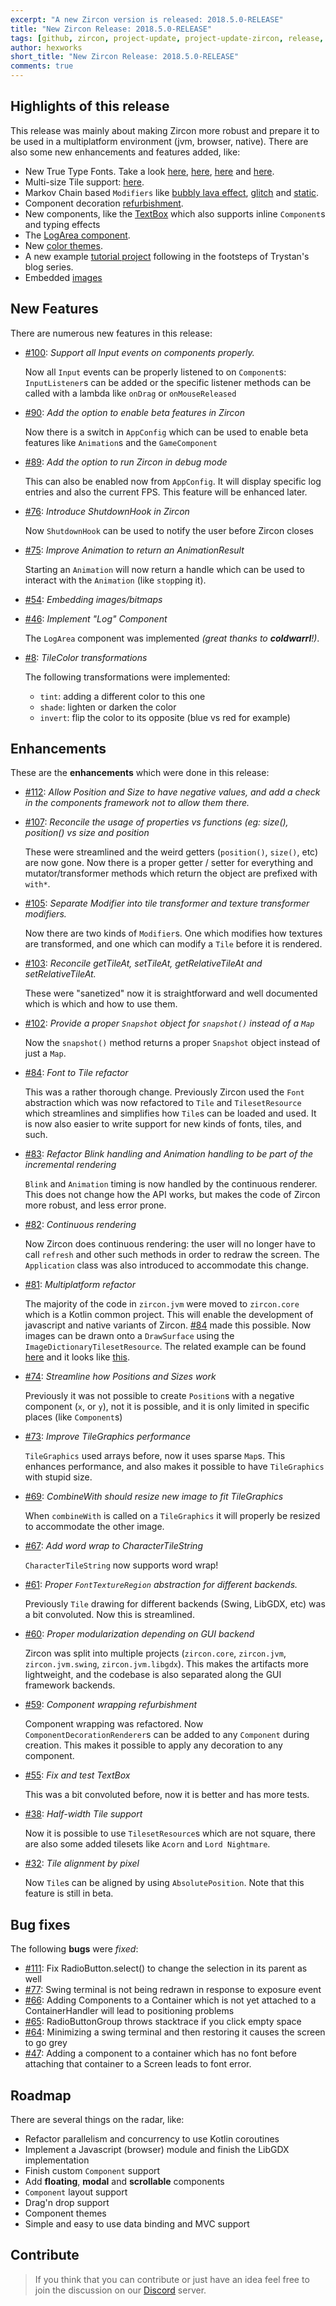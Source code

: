 ```yaml
---
excerpt: "A new Zircon version is released: 2018.5.0-RELEASE"
title: "New Zircon Release: 2018.5.0-RELEASE"
tags: [github, zircon, project-update, project-update-zircon, release, release-zircon]
author: hexworks
short_title: "New Zircon Release: 2018.5.0-RELEASE"
comments: true
---
```


## Highlights of this release

This release was mainly about making Zircon more robust and prepare it to be used in a multiplatform environment
(jvm, browser, native). There are also some new enhancements and features added, like:

- New True Type Fonts. Take a look [here](https://cdn.discordapp.com/attachments/363771631727804416/485181978031947787/unknown.png),
[here](https://cdn.discordapp.com/attachments/363771631727804416/485183071340199969/unknown.png),
[here](https://cdn.discordapp.com/attachments/363771631727804416/485189629817913344/unknown.png) and
[here](https://cdn.discordapp.com/attachments/363771631727804416/485192295604289560/unknown.png).
- Multi-size Tile support: [here](https://cdn.discordapp.com/attachments/205245036084985857/482557725432086538/unknown.png).
- Markov Chain based `Modifiers` like [bubbly lava effect](https://cdn.discordapp.com/attachments/363771631727804416/491268920217698304/lava.gif),
[glitch](https://cdn.discordapp.com/attachments/363771631727804416/496333815564730369/static.gif) and 
[static](https://cdn.discordapp.com/attachments/363771631727804416/496420195804381194/static.gif).
- Component decoration [refurbishment](https://cdn.discordapp.com/attachments/363771631727804416/493152143310585886/unknown.png).
- New components, like the [TextBox](https://cdn.discordapp.com/attachments/363771631727804416/497789071943401482/textbox.gif)
  which also supports inline `Component`s and typing effects
- The [LogArea component](https://cdn.discordapp.com/attachments/363771631727804416/497907392676233217/logscrolling.gif).
- New [color themes](https://cdn.discordapp.com/attachments/363771631727804416/480148560160096267/color_themes.gif).
- A new example [tutorial project](https://cdn.discordapp.com/attachments/363771631727804416/479419587507650580/GIF.gif) following
in the footsteps of Trystan's blog series.
- Embedded [images](https://cdn.discordapp.com/attachments/363771631727804416/473081792321159209/unknown.png)


## New Features

There are numerous new features in this release:

- [#100](https://github.com/Hexworks/zircon/issues/100): *Support all Input events on components properly.*

  Now all `Input` events can be properly listened to on `Component`s: `InputListener`s can be added or
  the specific listener methods can be called with a lambda like `onDrag` or `onMouseReleased`
- [#90](https://github.com/Hexworks/zircon/issues/90): *Add the option to enable beta features in Zircon*

  Now there is a switch in `AppConfig` which can be used to enable beta features like `Animation`s and
  the `GameComponent`
- [#89](https://github.com/Hexworks/zircon/issues/89): *Add the option to run Zircon in debug mode*

  This can also be enabled now from `AppConfig`. It will display specific log entries and also the current
  FPS. This feature will be enhanced later.
- [#76](https://github.com/Hexworks/zircon/issues/76): *Introduce ShutdownHook in Zircon*

  Now `ShutdownHook` can be used to notify the user before Zircon closes  
- [#75](https://github.com/Hexworks/zircon/issues/75): *Improve Animation to return an AnimationResult*

  Starting an `Animation` will now return a handle which can be used to interact with the `Animation` (like `stop`ping it).  
- [#54](https://github.com/Hexworks/zircon/issues/54): *Embedding images/bitmaps*  
- [#46](https://github.com/Hexworks/zircon/issues/46): *Implement "Log" Component*

  The `LogArea` component was implemented *(great thanks to **coldwarrl**!)*.
- [#8](https://github.com/Hexworks/zircon/issues/8): *TileColor transformations*

  The following transformations were implemented:
  - `tint`: adding a different color to this one
  - `shade`: lighten or darken the color
  - `invert`: flip the color to its opposite (blue vs red for example)
  

## Enhancements

These are the **enhancements** which were done in this release:

- [#112](https://github.com/Hexworks/zircon/issues/112): *Allow Position and Size to have negative values, and add a check in the components framework not to allow them there.*
- [#107](https://github.com/Hexworks/zircon/issues/107): *Reconcile the usage of properties vs functions (eg: size(), position() vs size and position*

  These were streamlined and the weird getters (`position()`, `size()`, etc) are now gone. Now there is a proper getter / setter
  for everything and mutator/transformer methods which return the object are prefixed with `with*`.
- [#105](https://github.com/Hexworks/zircon/issues/105): *Separate Modifier into tile transformer and texture transformer modifiers.*

  Now there are two kinds of `Modifier`s. One which modifies how textures are transformed, and one which can modify a `Tile` before
  it is rendered.
- [#103](https://github.com/Hexworks/zircon/issues/103): *Reconcile getTileAt, setTileAt, getRelativeTileAt and setRelativeTileAt.*

  These were "sanetized" now it is straightforward and well documented which is which and how to use them.
- [#102](https://github.com/Hexworks/zircon/issues/102): *Provide a proper `Snapshot` object for `snapshot()` instead of a `Map`*

  Now the `snapshot()` method returns a proper `Snapshot` object instead of just a `Map`. 
- [#84](https://github.com/Hexworks/zircon/issues/84): *Font to Tile refactor*

  This was a rather thorough change. Previously Zircon used the `Font` abstraction which was now refactored
  to `Tile` and `TilesetResource` which streamlines and simplifies how `Tile`s can be loaded and used.
  It is now also easier to write support for new kinds of fonts, tiles, and such.
- [#83](https://github.com/Hexworks/zircon/issues/83): *Refactor Blink handling and Animation handling to be part of the incremental rendering*

  `Blink` and `Animation` timing is now handled by the continuous renderer. This does not change how the API
  works, but makes the code of Zircon more robust, and less error prone.
- [#82](https://github.com/Hexworks/zircon/issues/82): *Continuous rendering*

  Now Zircon does continuous rendering: the user will no longer have to call `refresh` and other such methods
  in order to redraw the screen. The `Application` class was also introduced to accommodate this change.
- [#81](https://github.com/Hexworks/zircon/issues/81): *Multiplatform refactor*

  The majority of the code in `zircon.jvm` were moved to `zircon.core` which is a Kotlin common project.
  This will enable the development of javascript and native variants of Zircon.
  [#84](https://github.com/Hexworks/zircon/issues/84) made this possible. Now images can be drawn onto
  a `DrawSurface` using the `ImageDictionaryTilesetResource`. The related example can be found [here](https://github.com/Hexworks/zircon/blob/c9b3edebc2dc7ae66d58419900523f54579eb370/zircon.examples/src/main/kotlin/org/hexworks/zircon/examples/ImageTileExample.kt)
  and it looks like [this](https://cdn.discordapp.com/attachments/363771631727804416/473082395562737694/unknown.png). 
- [#74](https://github.com/Hexworks/zircon/issues/74): *Streamline how Positions and Sizes work*

  Previously it was not possible to create `Position`s with a negative component (`x`, or `y`), not it
  is possible, and it is only limited in specific places (like `Component`s)
- [#73](https://github.com/Hexworks/zircon/issues/73): *Improve TileGraphics performance*

  `TileGraphics` used arrays before, now it uses sparse `Map`s. This enhances performance, and also makes it possible
  to have `TileGraphics` with stupid size.  
- [#69](https://github.com/Hexworks/zircon/issues/69): *CombineWith should resize new image to fit TileGraphics*

  When `combineWith` is called on a `TileGraphics` it will properly be resized to accommodate the other image.
- [#67](https://github.com/Hexworks/zircon/issues/67): *Add word wrap to CharacterTileString*

  `CharacterTileString` now supports word wrap!
- [#61](https://github.com/Hexworks/zircon/issues/61): *Proper `FontTextureRegion` abstraction for different backends.*

  Previously `Tile` drawing for different backends (Swing, LibGDX, etc) was a bit convoluted. Now this is streamlined.
- [#60](https://github.com/Hexworks/zircon/issues/60): *Proper modularization depending on GUI backend*

  Zircon was split into multiple projects (`zircon.core`, `zircon.jvm`, `zircon.jvm.swing`, `zircon.jvm.libgdx`). This makes
  the artifacts more lightweight, and the codebase is also separated along the GUI framework backends.
- [#59](https://github.com/Hexworks/zircon/issues/59): *Component wrapping refurbishment*

  Component wrapping was refactored. Now `ComponentDecorationRenderer`s can be added to any `Component` during creation.
  This makes it possible to apply any decoration to any component. 
- [#55](https://github.com/Hexworks/zircon/issues/55): *Fix and test TextBox*

  This was a bit convoluted before, now it is better and has more tests.
- [#38](https://github.com/Hexworks/zircon/issues/38): *Half-width Tile support*

  Now it is possible to use `TilesetResource`s which are not square, there are also some added tilesets like
  `Acorn` and `Lord Nightmare`.
- [#32](https://github.com/Hexworks/zircon/issues/32): *Tile alignment by pixel*

  Now `Tile`s can be aligned by using `AbsolutePosition`. Note that this feature is still in beta.


## Bug fixes

The following **bugs** were *fixed*:

- [#111](https://github.com/Hexworks/zircon/issues/111): Fix RadioButton.select() to change the selection in its parent as well
- [#77](https://github.com/Hexworks/zircon/issues/77): Swing terminal is not being redrawn in response to exposure event 
- [#66](https://github.com/Hexworks/zircon/issues/66): Adding Components to a Container which is not yet attached to a ContainerHandler will lead to positioning problems
- [#65](https://github.com/Hexworks/zircon/issues/65): RadioButtonGroup throws stacktrace if you click empty space
- [#64](https://github.com/Hexworks/zircon/issues/64): Minimizing a swing terminal and then restoring it causes the screen to go grey
- [#47](https://github.com/Hexworks/zircon/issues/47): Adding a component to a container which has no font before attaching that container to a Screen leads to font error.


## Roadmap
  
There are several things on the radar, like:

- Refactor parallelism and concurrency to use Kotlin coroutines
- Implement a Javascript (browser) module and finish the LibGDX implementation
- Finish custom `Component` support
- Add **floating**, **modal** and **scrollable** components
- `Component` layout support
- Drag'n drop support
- Component themes
- Simple and easy to use data binding and MVC support

## Contribute

> If you think that you can contribute or just have an idea feel free to join the discussion on our [Discord](https://discord.gg/hbzytQJ) server.
